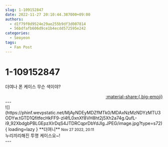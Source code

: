 ```yaml
---
slug: 1-109152847
date: 2022-11-27 20:10:44.387000+09:00
authors:
  - d1f79f0d9524e29ae255b9df3d007814
  - 56bdfafb606d9ce1b4ecdd572595e242
categories:
  - Seoyeon
tags:
  - Fan Post
---
```


# 1-109152847

<div class="post-container" markdown="1">
<div class="content-container md-sidebar__scrollwrap" markdown="1">

더여나 폰 케이스 무슨 색이야?

</div>
</div>

<div style="text-align: right;" markdown="1">
<a href="https://weverse.io/fromis9/fanpost/1-109152847" style="text-align: right;">:material-share:{.big-emoji}</a>
</div>
---

<div class="comments-container md-sidebar__scrollwrap" markdown="1">
<div class="comment" markdown="1">
<div class='id-container' markdown="1">
![](https://phinf.wevpstatic.net/MjAyNDEyMDZfMTk0/MDAxNzMzNDYzMTU3ODYw.tGTD1QfitfecHkFF9-zI4fL0xnXf8VH8ht2j5Xh2a74g.QufL-i9_92XbdgbPBLGEpzXIrDqS4JTDRCqprDbYdJIg.JPEG/image.jpg?type=s72){ loading=lazy }
**<span class="artist">더여니</span>** <small>Nov 27 2022, 20:11</small><br>
</div>
<div class='comment-body' markdown="1">
누리끼리해진 투명 케이스요~!
</div>
</div>
</div>
---
